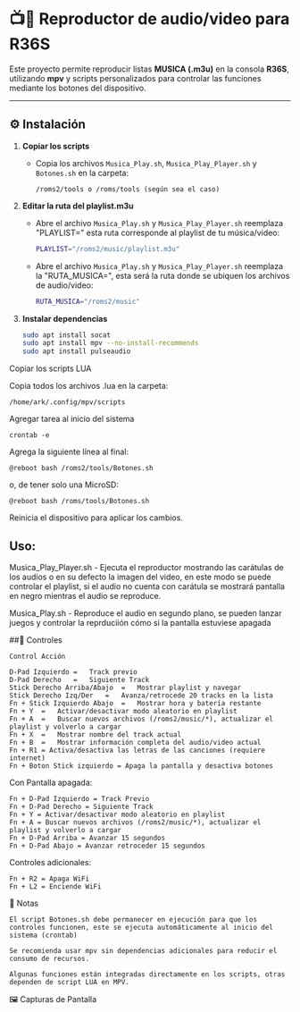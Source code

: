 # 📺🎵 Reproductor de audio/video para R36S

Este proyecto permite reproducir listas **MUSICA (.m3u)** en la consola **R36S**, utilizando **mpv** y scripts personalizados para controlar las funciones mediante los botones del dispositivo.

---

## ⚙️ Instalación

1. **Copiar los scripts**
   - Copia los archivos `Musica_Play.sh`, `Musica_Play_Player.sh` y `Botones.sh` en la carpeta:
     ```
     /roms2/tools o /roms/tools (según sea el caso)
     ```

2. **Editar la ruta del playlist.m3u**
   - Abre el archivo `Musica_Play.sh` y `Musica_Play_Player.sh` reemplaza "PLAYLIST=" esta ruta corresponde al playlist de tu música/video:
     ```bash
     PLAYLIST="/roms2/music/playlist.m3u"
     ```
     
   - Abre el archivo `Musica_Play.sh` y `Musica_Play_Player.sh` reemplaza la "RUTA_MUSICA=", esta será la ruta donde se ubiquen los archivos de audio/video:
     ```bash
     RUTA_MUSICA="/roms2/music"
     ```

3. **Instalar dependencias**
   ```bash
   sudo apt install socat
   sudo apt install mpv --no-install-recommends
   sudo apt install pulseaudio

Copiar los scripts LUA

Copia todos los archivos .lua en la carpeta:

    /home/ark/.config/mpv/scripts

Agregar tarea al inicio del sistema

    crontab -e


Agrega la siguiente línea al final:

    @reboot bash /roms2/tools/Botones.sh


o, de tener solo una MicroSD:

    @reboot bash /roms/tools/Botones.sh
    

Reinicia el dispositivo para aplicar los cambios.

## Uso:
Musica_Play_Player.sh - Ejecuta el reproductor mostrando las carátulas de los audios o en su defecto la imagen del video, en este modo se puede controlar el playlist, si el audio no cuenta con carátula se mostrará pantalla en negro mientras el audio se reproduce.

Musica_Play.sh - Reproduce el audio en segundo plano, se pueden lanzar juegos y controlar la reprduciión cómo si la pantalla estuviese apagada

##📱 Controles

	Control	Acción
	
	D-Pad Izquierdo	=	Track previo
   	D-Pad Derecho	=	Siguiente Track
   	Stick Derecho Arriba/Abajo	=	Mostrar playlist y navegar
   	Stick Derecho Izq/Der	=	Avanza/retrocede 20 tracks en la lista
   	Fn + Stick Izquierdo Abajo	=	Mostrar hora y batería restante
   	Fn + Y	=	Activar/desactivar modo aleatorio en playlist
   	Fn + A	=	Buscar nuevos archivos (/roms2/music/*), actualizar el playlist y volverlo a cargar
   	Fn + X	=	Mostrar nombre del track actual
   	Fn + B	=	Mostrar información completa del audio/video actual
    Fn + R1 = Activa/desactiva las letras de las canciones (requiere internet)
    Fn + Boton Stick izquierdo = Apaga la pantalla y desactiva botones

  Con Pantalla apagada:
  
    Fn + D-Pad Izquierdo = Track Previo
    Fn + D-Pad Derecho = Siguiente Track
	Fn + Y = Activar/desactivar modo aleatorio en playlist
	Fn + A = Buscar nuevos archivos (/roms2/music/*), actualizar el playlist y volverlo a cargar
	Fn + D-Pad Arriba = Avanzar 15 segundos
	Fn + D-Pad Abajo = Avanzar retroceder 15 segundos
    
  Controles adicionales:
  
    Fn + R2 = Apaga WiFi
    Fn + L2 = Enciende WiFi
    
	
🧩 Notas

    El script Botones.sh debe permanecer en ejecución para que los controles funcionen, este se ejecuta automáticamente al inicio del sistema (crontab)

    Se recomienda usar mpv sin dependencias adicionales para reducir el consumo de recursos.

    Algunas funciones están integradas directamente en los scripts, otras dependen de script LUA en MPV.

🖼️ Capturas de Pantalla

